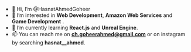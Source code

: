 - 👋 Hi, I’m @HasnatAhmedGoheer
- 👀 I’m interested in **Web Development**, **Amazon Web Services** and **Game Development** .
- 🌱 I’m currently learning **React.js** and **Unreal Engine**.
- 📫 You can reach me on **ch.goheerahmed@gmail.com** or on instagram by searching **hasnat__ahmed**.
<!-- - 💞️ I’m looking to collaborate on ... -->

<!---
HasnatAhmedGoheer/HasnatAhmedGoheer is a ✨ special ✨ repository because its `README.md` (this file) appears on your GitHub profile.
You can click the Preview link to take a look at your changes.
--->

